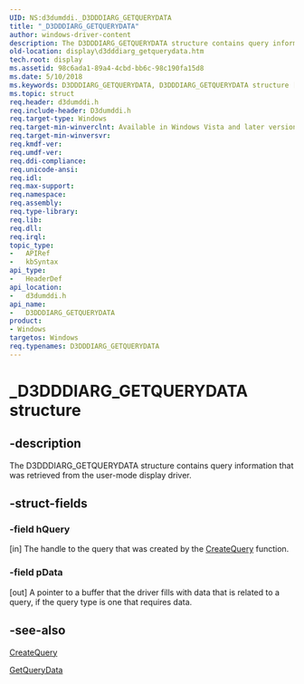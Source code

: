 ```yaml
---
UID: NS:d3dumddi._D3DDDIARG_GETQUERYDATA
title: "_D3DDDIARG_GETQUERYDATA"
author: windows-driver-content
description: The D3DDDIARG_GETQUERYDATA structure contains query information that was retrieved from the user-mode display driver.
old-location: display\d3dddiarg_getquerydata.htm
tech.root: display
ms.assetid: 98c6ada1-89a4-4cbd-bb6c-98c190fa15d8
ms.date: 5/10/2018
ms.keywords: D3DDDIARG_GETQUERYDATA, D3DDDIARG_GETQUERYDATA structure [Display Devices], UMDisplayDriver_param_Structs_7f9fefc5-6bce-4a76-9841-d91a40710d4a.xml, _D3DDDIARG_GETQUERYDATA, d3dumddi/D3DDDIARG_GETQUERYDATA, display.d3dddiarg_getquerydata
ms.topic: struct
req.header: d3dumddi.h
req.include-header: D3dumddi.h
req.target-type: Windows
req.target-min-winverclnt: Available in Windows Vista and later versions of the Windows operating systems.
req.target-min-winversvr: 
req.kmdf-ver: 
req.umdf-ver: 
req.ddi-compliance: 
req.unicode-ansi: 
req.idl: 
req.max-support: 
req.namespace: 
req.assembly: 
req.type-library: 
req.lib: 
req.dll: 
req.irql: 
topic_type:
-	APIRef
-	kbSyntax
api_type:
-	HeaderDef
api_location:
-	d3dumddi.h
api_name:
-	D3DDDIARG_GETQUERYDATA
product:
- Windows
targetos: Windows
req.typenames: D3DDDIARG_GETQUERYDATA
---
```


# _D3DDDIARG_GETQUERYDATA structure


## -description


The D3DDDIARG_GETQUERYDATA structure contains query information that was retrieved from the user-mode display driver.


## -struct-fields




### -field hQuery

[in] The handle to the query that was created by the <a href="https://msdn.microsoft.com/ac63b77b-2704-4d5b-bf1d-9d85e8a1e336">CreateQuery</a> function.


### -field pData

[out] A pointer to a buffer that the driver fills with data that is related to a query, if the query type is one that requires data. 


## -see-also




<a href="https://msdn.microsoft.com/ac63b77b-2704-4d5b-bf1d-9d85e8a1e336">CreateQuery</a>



<a href="https://msdn.microsoft.com/64daec14-8e16-4df3-bb0c-27760223b86c">GetQueryData</a>
 

 

